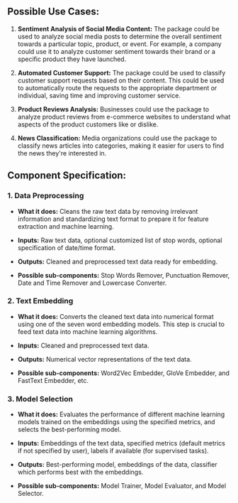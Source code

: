 ## Possible Use Cases:

1. **Sentiment Analysis of Social Media Content:** The package could be used to analyze social media posts to determine the overall sentiment towards a particular topic, product, or event. For example, a company could use it to analyze customer sentiment towards their brand or a specific product they have launched.

2. **Automated Customer Support:** The package could be used to classify customer support requests based on their content. This could be used to automatically route the requests to the appropriate department or individual, saving time and improving customer service.

3. **Product Reviews Analysis:** Businesses could use the package to analyze product reviews from e-commerce websites to understand what aspects of the product customers like or dislike.

4. **News Classification:** Media organizations could use the package to classify news articles into categories, making it easier for users to find the news they're interested in.

## Component Specification:

### 1. Data Preprocessing

- **What it does:** Cleans the raw text data by removing irrelevant information and
standardizing text format to prepare it for feature extraction and machine learning.

- **Inputs:** Raw text data, optional customized list of stop words, optional specification of date/time format.

- **Outputs:** Cleaned and preprocessed text data ready for embedding.

- **Possible sub-components:** Stop Words Remover, Punctuation Remover, Date and Time Remover and Lowercase Converter. 

### 2. Text Embedding

- **What it does:** Converts the cleaned text data into numerical format using one of the seven word embedding models. This step is crucial to feed text data into machine learning algorithms.

- **Inputs:** Cleaned and preprocessed text data.

- **Outputs:** Numerical vector representations of the text data.

- **Possible sub-components:** Word2Vec Embedder, GloVe Embedder, and FastText Embedder, etc.

### 3. Model Selection

- **What it does:** Evaluates the performance of different machine learning models trained on the embeddings using the specified metrics, and selects the best-performing model.

- **Inputs:** Embeddings of the text data, specified metrics (default metrics if not specified by user), labels if available (for supervised tasks).

- **Outputs:** Best-performing model, embeddings of the data, classifier which performs best with the embeddings.

- **Possible sub-components:** Model Trainer, Model Evaluator, and Model Selector.